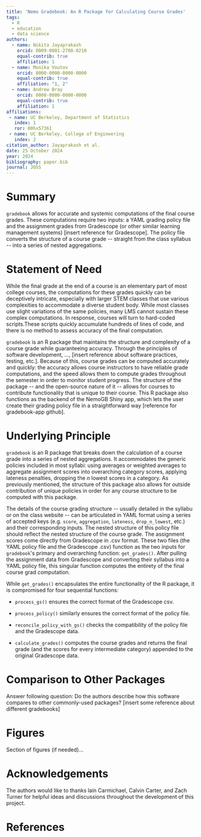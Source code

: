 ```yaml
---
title: 'Nemo Gradebook: An R Package for Calculating Course Grades'
tags:
  - R
  - education
  - data science
authors:
  - name: Nikita Jayaprakash
    orcid: 0009-0001-2708-0210
    equal-contrib: true
    affiliation: 1
  - name: Monika Voutov
    orcid: 0000-0000-0000-0000
    equal-contrib: true
    affiliation: "1, 2"
  - name: Andrew Bray
    orcid: 0000-0000-0000-0000
    equal-contrib: true
    affiliation: 1
affiliations:
 - name: UC Berkeley, Department of Statistics
   index: 1
   ror: 00hx57361
 - name: UC Berkeley, College of Engineering
   index: 2
citation_author: Jayaprakash et al.
date: 25 October 2024
year: 2024
bibliography: paper.bib
journal: JOSS
---
```


# Summary

`gradebook` allows for accurate and systemic computations of the final course grades. These computations require two inputs: a YAML grading policy file and the assignment grades from Gradescope (or other similar learning management systems) [insert reference for Gradescope]. The policy file converts the structure of a course grade -- straight from the class syllabus -- into a series of nested aggregations.

# Statement of Need

While the final grade at the end of a course is an elementary part of most college courses, the computations for these grades quickly can be deceptively intricate, especially with larger STEM classes that use various complexities to accommodate a diverse student body. While most classes use slight variations of the same policies, many LMS cannot sustain these complex computations. In response, courses will turn to hard-coded scripts.These scripts quickly accumulate hundreds of lines of code, and there is no method to assess accuracy of the final computation.

`gradebook` is an R package that maintains the structure and complexity of a course grade while guaranteeing accuracy. Through the principles of software development, ..., [insert reference about software practices, testing, etc.]. Because of this, course grades can be computed accurately and quickly: the accuracy allows course instructors to have reliable grade computations, and the speed allows them to compute grades throughout the semester in order to monitor student progress. The structure of the package -- and the open-source nature of it -- allows for courses to contribute functionality that is unique to their course. This R package also functions as the backend of the NemoGB Shiny app, which lets the user create their grading policy file in a straightforward way [reference for gradebook-app github]. 

# Underlying Principle

`gradebook` is an R package that breaks down the calculation of a course grade into a series of nested aggregations. It accommodates the generic policies included in most syllabi: using averages or weighted averages to aggregate assignment scores into overarching category scores, applying lateness penalties, dropping the *n* lowest scores in a category. As previously mentioned, the structure of this package also allows for outside contribution of unique policies in order for any course structure to be computed with this package.

The details of the course grading structure -- usually detailed in the syllabu or on the class website -- can be articulated in YAML format using a series of accepted keys (e.g. `score`, `aggregation`, `lateness`, `drop_n_lowest`, etc.) and their corresponding inputs. The nested structure of this policy file should reflect the nested structure of the course grade. The assignment scores come directly from Gradescope in .csv format. These two files (the YAML policy file and the Gradescope .csv) function as the two inputs for `gradebook`'s primary and overarching function: `get_grades()`. After pulling the assignment data from Gradescope and converting their syllabus into a YAML policy file, this singular function computes the entirety of the final course grad computation.

While `get_grades()` encapsulates the entire functionality of the R package, it is compromised for four sequential functions:

-   `process_gs()` ensures the correct format of the Gradescope csv.

-   `process_policy()` similarly ensures the correct format of the policy file.

-   `reconcile_policy_with_gs()` checks the compatibility of the policy file and the Gradescope data.

-   `calculate_grades()` computes the course grades and returns the final grade (and the scores for every intermediate category) appended to the original Gradescope data.


# Comparison to Other Packages

Answer following question:  Do the authors describe how this software compares to other commonly-used packages?
[insert some reference about different gradebooks]

# Figures

Section of figures (if needed)...

# Acknowledgements

The authors would like to thanks lain Carmichael, Calvin Carter, and Zach Turner for helpful ideas and discussions throughout the development of this project.

# References
